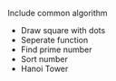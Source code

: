 Include common algorithm

- Draw square with dots
- Seperate function
- Find prime number
- Sort number
- Hanoi Tower